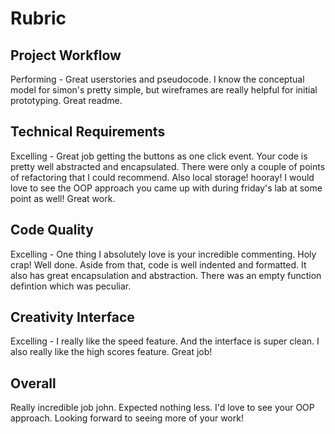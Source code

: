 # Rubric

## Project Workflow
Performing -  Great userstories and pseudocode. I know the conceptual model for simon's pretty simple, but wireframes are really helpful for initial prototyping. Great readme.

## Technical Requirements
Excelling - Great job getting the buttons as one click event. Your code is pretty well abstracted and encapsulated. There were only a couple of points of refactoring that I could recommend. Also local storage! hooray! I would love to see the OOP approach you came up with during friday's lab at some point as well! Great work.

## Code Quality
Excelling - One thing I absolutely love is your incredible commenting. Holy crap! Well done. Aside from that, code is well indented and formatted. It also has great encapsulation and abstraction. There was an empty function defintion which was peculiar.

## Creativity Interface
Excelling - I really like the speed feature. And the interface is super clean. I also really like the high scores feature. Great job!

## Overall
Really incredible job john. Expected nothing less. I'd love to see your OOP approach. Looking forward to seeing more of your work!
